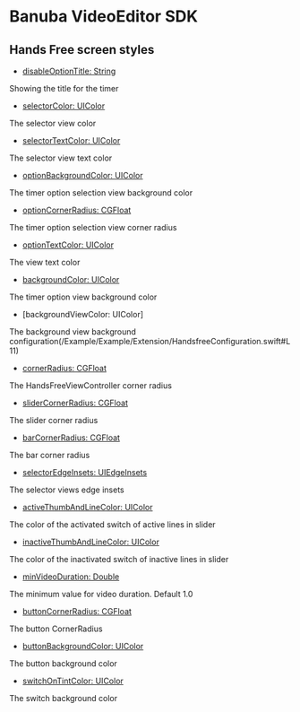 
# Banuba VideoEditor SDK
## Hands Free screen styles  

 - [disableOptionTitle: String](/Example/Example/Extension/HandsfreeConfiguration.swift#L4)
 
 Showing the title for the timer
 
 - [selectorColor: UIColor](/Example/Example/Extension/HandsfreeConfiguration.swift#L5)
 
 The selector view color
 
  - [selectorTextColor: UIColor](/Example/Example/Extension/HandsfreeConfiguration.swift#L6)
 
 The selector view text color
 
  - [optionBackgroundColor: UIColor](/Example/Example/Extension/HandsfreeConfiguration.swift#L7)
 
 The timer option selection view background color
 
 - [optionCornerRadius: CGFloat](/Example/Example/Extension/HandsfreeConfiguration.swift#L8)
 
 The timer option selection view corner radius
 
 - [optionTextColor: UIColor](/Example/Example/Extension/HandsfreeConfiguration.swift#L9)
 
 The view text color
 
 - [backgroundColor: UIColor](/Example/Example/Extension/HandsfreeConfiguration.swift#L10)

  The timer option view background color
  
 - [backgroundViewColor: UIColor]
  
  The  background view background configuration(/Example/Example/Extension/HandsfreeConfiguration.swift#L11)
  
  - [cornerRadius: CGFloat](/Example/Example/Extension/HandsfreeConfiguration.swift#L12)
  
  The HandsFreeViewController corner radius
  
  - [sliderCornerRadius: CGFloat](/Example/Example/Extension/HandsfreeConfiguration.swift#L13)
  
  The slider corner radius
  
  - [barCornerRadius: CGFloat](/Example/Example/Extension/HandsfreeConfiguration.swift#L14)
  
  The bar corner radius
  
  - [selectorEdgeInsets: UIEdgeInsets](/Example/Example/Extension/HandsfreeConfiguration.swift#L15)
  
  The selector views edge insets
  
  - [activeThumbAndLineColor: UIColor](/Example/Example/Extension/HandsfreeConfiguration.swift#L16)
  
  The color of the activated switch of active lines in slider
  
  - [inactiveThumbAndLineColor: UIColor](/Example/Example/Extension/HandsfreeConfiguration.swift#L17)
  
  The color of the inactivated switch of inactive lines in slider
  
  - [minVideoDuration: Double](/Example/Example/Extension/HandsfreeConfiguration.swift#L18)
  
   The minimum value for video duration.
   Default 1.0
   
   - [buttonCornerRadius: CGFloat](/Example/Example/Extension/HandsfreeConfiguration.swift#L19)
   
   The button CornerRadius
   
   - [buttonBackgroundColor: UIColor](/Example/Example/Extension/HandsfreeConfiguration.swift#L20)
   
   The button background color
   
   - [switchOnTintColor: UIColor](/Example/Example/Extension/HandsfreeConfiguration.swift#L21)
   
   The switch background color

